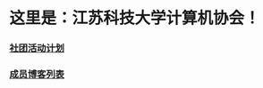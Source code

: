 # 这里是：江苏科技大学计算机协会！

### [社团活动计划](https://github.com/orgs/just-ca-unofficial/projects/1)

### [成员博客列表](https://github.com/just-ca-unofficial/rfcs/blob/main/archive/blogs.md)
